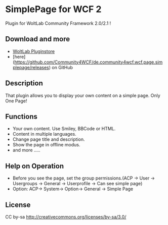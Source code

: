 SimplePage for WCF 2
====================

Plugin for WoltLab Community Framework 2.0/2.1 !

Download and more
-----------------
- [WoltLab Pluginstore](https://pluginstore.woltlab.com/file/1442-einfache-seite/)
- [here] (https://github.com/Community4WCF/de.community4wcf.wcf.page.simplepage/releases) on GitHub

Description
-----------------
That plugin allows you to display your own content on a simple page.
Only One Page!

Functions
-----------------

- Your own content. Use Smiley, BBCode or HTML.
- Content in multiple languages.
- Change page title and description.
- Show the page in offline modus.
- and more .....



Help on Operation
-----------------
- Before you see the page, set the group permissions.(ACP -> User -> Usergroups -> General -> Userprofile -> Can see simple page)
- Option: ACP-> System-> Option-> General -> Simple Page


License
-------
CC by-sa http://creativecommons.org/licenses/by-sa/3.0/
